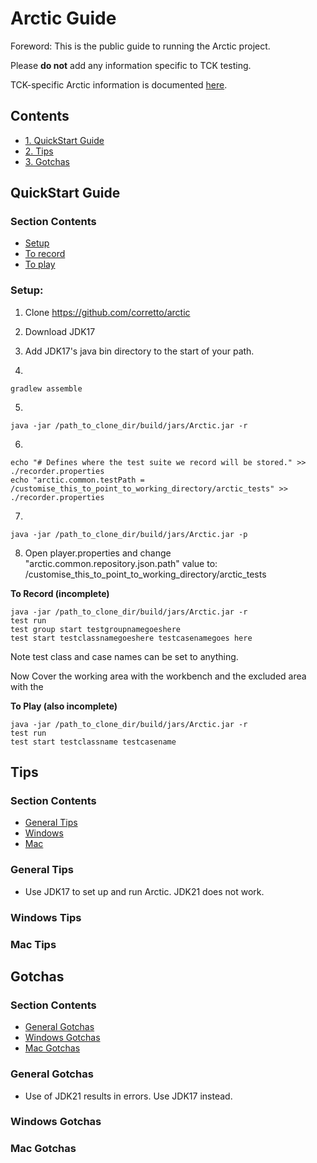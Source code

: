 # Arctic Guide

Foreword: This is the public guide to running the Arctic project.

Please **do not** add any information specific to TCK testing.

TCK-specific Arctic information is documented [here](https://github.com/temurin-compliance/temurin-compliance/blob/arctic_docs/doc/ArcticTCK.md).

## Contents

- [1. QuickStart Guide](#Quickstart-Guide)
- [2. Tips](#Tips)
- [3. Gotchas](#Gotchas)

## QuickStart Guide
### Section Contents
- [Setup](#Setup)
- [To record](#To-Record)
- [To play](#To-Play)

### Setup:
1. Clone https://github.com/corretto/arctic

2. Download JDK17

3. Add JDK17's java bin directory to the start of your path.

4.
```
gradlew assemble
```

5.
```
java -jar /path_to_clone_dir/build/jars/Arctic.jar -r
```

6.
```
echo "# Defines where the test suite we record will be stored." >> ./recorder.properties
echo "arctic.common.testPath = /customise_this_to_point_to_working_directory/arctic_tests" >> ./recorder.properties
```

7.
```
java -jar /path_to_clone_dir/build/jars/Arctic.jar -p
```

8. Open player.properties and change "arctic.common.repository.json.path" value to:
/customise_this_to_point_to_working_directory/arctic_tests

<a name="torecord"></a>
**To Record (incomplete)**
```
java -jar /path_to_clone_dir/build/jars/Arctic.jar -r
test run
test group start testgroupnamegoeshere
test start testclassnamegoeshere testcasenamegoes here

```
Note test class and case names can be set to anything.

Now Cover the working area with the workbench and the excluded area with the 

<a name="toplay"></a>
**To Play (also incomplete)**
```
java -jar /path_to_clone_dir/build/jars/Arctic.jar -r
test run
test start testclassname testcasename
```

## Tips

### Section Contents
- [General Tips](#General-Tips)
- [Windows](#Windows-Tips)
- [Mac](#Mac-Tips)

### General Tips
- Use JDK17 to set up and run Arctic. JDK21 does not work.

### Windows Tips


### Mac Tips


## Gotchas

### Section Contents
- [General Gotchas](#Genberal-Gotchas)
- [Windows Gotchas](#Windows-Gotchas)
- [Mac Gotchas](#Mac-Gotchas)

### General Gotchas
- Use of JDK21 results in errors. Use JDK17 instead.

### Windows Gotchas


### Mac Gotchas

